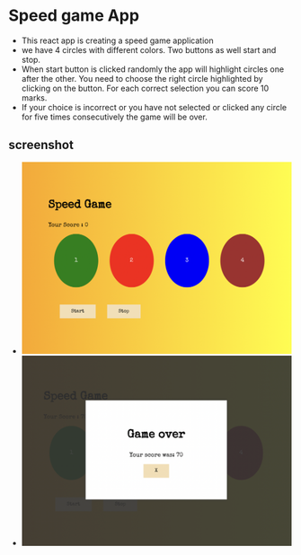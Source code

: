 # Speed game App

- This react app is creating a speed game application
- we have 4 circles with different colors. Two buttons as well start and stop.
- When start button is clicked randomly the app will highlight circles one after the other. You need to choose the right circle highlighted by clicking on the button. For each correct selection you can score 10 marks.
- If your choice is incorrect or you have not selected or clicked any circle for five times consecutively the game will be over.

## screenshot

- ![screenshot of the app](speedgame.png)
- ![screenshot of game over pop up](popup.png)

